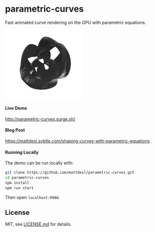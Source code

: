 # parametric-curves

Fast animated curve rendering on the GPU with parametric equations.

<img src="blogpost/final.jpg" width="50%" />

#### Live Demo

http://parametric-curves.surge.sh/

#### Blog Post

https://mattdesl.svbtle.com/shaping-curves-with-parametric-equations

#### Running Locally

The demo can be run locally with:

```sh
git clone https://github.com/mattdesl/parametric-curves.git
cd parametric-curves
npm install
npm run start
```

Then open `localhost:9966`.

## License

MIT, see [LICENSE.md](http://github.com/mattdesl/parametric-curves/blob/master/LICENSE.md) for details.
